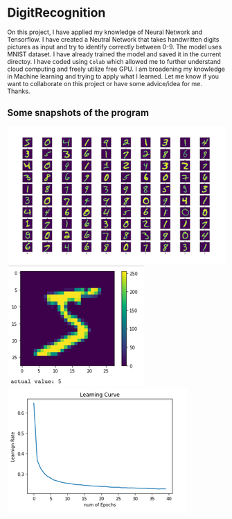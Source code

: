 # DigitRecognition
On this project, I have applied my knowledge of Neural Network and Tensorflow. I have created a Neutral Network that takes handwritten digits pictures as input and try to identify correctly between 0-9. The model uses MNIST dataset. I have already trained the model and saved it in the current directoy. I have coded using `Colab` which allowed me to further understand cloud computing and freely utilize free GPU. I am broadening my knowledge in Machine learning and trying to apply what I learned. Let me know if you want to collaborate on this project or have some advice/idea for me. Thanks. 
## Some snapshots of the program
![snapshots](/snapshots/digitrecognition1.png)
![snapshots](/snapshots/digitrecognition2.png)
![snapshots](/snapshots/digitrecognition3.png)

